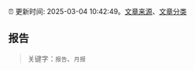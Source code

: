 :alarm_clock: 更新时间: 2025-03-04 10:42:49。[文章来源](/README.md)、[文章分类](/TAGS.md)

## 报告


> 关键字：`报告`、`月报`



